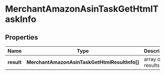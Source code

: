 # MerchantAmazonAsinTaskGetHtmlTaskInfo

## Properties

| Name | Type | Description | Notes |
|------------ | ------------- | ------------- | -------------|
**result** | **MerchantAmazonAsinTaskGetHtmlResultInfo[]** | array of results |[optional]|